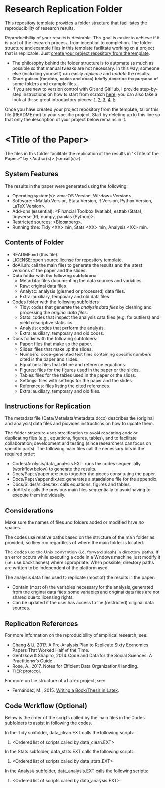 # Research Replication Folder

This repository template provides a folder structure that facilitates the reproducibility of research results.

Reproducibility of your results is desirable. This goal is easier to achieve if it is part of the research process, from inception to completion. The folder structure and example files in this template facilitate working on a project that is replicable. Just [create your project repository from the template](https://docs.github.com/en/repositories/creating-and-managing-repositories/creating-a-repository-from-a-template#creating-a-repository-from-a-template).
- The philosophy behind the folder structure is to automate as much as possible so that manual tweaks are not necessary. In this way, someone else (including yourself) can easily *replicate* and *update* the results.
- Short guides (for data, codes and docs) briefly describe the purpose of some folders and example files.
- If you are new to version control with Git and GitHub, I provide step-by-step instructions on how to start from scratch [here](https://github.com/pavelsolis/Git-GitHub-Primer); you can also take a look at these great introductory pieces: [1](https://www.frankpinter.com/notes/git-for-economists-presentation.pdf), [2](https://www.sas.upenn.edu/~jesusfv/Chapter_HPC_5_Git.pdf), [3](https://rubygarage.org/blog/most-basic-git-commands-with-examples), [4](https://www.atlassian.com/git/tutorials/comparing-workflows/feature-branch-workflow), [5](https://nvie.com/posts/a-successful-git-branching-model/).

Once you have created your project repository from the template, tailor this file (README.md) to your specific project. Start by deleting up to this line so that only the description of your project below remains in it.


# \<Title of the Paper\>

The files in this folder facilitate the replication of the results in "\<Title of the Paper\>" by \<Author(s)\> (\<email(s)\>).


## System Features
The results in the paper were generated using the following:
- Operating system(s): 	\<macOS Version, Windows Version\>.
- Software: 		\<Matlab Version, Stata Version, R Version, Python Version, LaTeX Version\>.
- Add-ons (essential): 	\<Financial Toolbox (Matlab); esttab (Stata); tidyverse (R); numpy, pandas (Python)\>.
- Restricted sources: 	\<Bloomberg\>.
- Running time: 	Tidy \<XX\> min, Stats \<XX\> min, Analysis \<XX\> min.


## Contents of Folder
- README.md (this file).
- LICENSE: open source license for repository template.
- doAll.sh: call the main files to generate the results and the latest versions of the paper and the slides.
- Data folder with the following subfolders:
	- Metadata: files documenting the data sources and variables.
	- Raw: original data files.
	- Analytic: analysis (gleaned or processed) data files.
	- Extra: auxiliary, temporary and old data files.
- Codes folder with the following subfolders:
	- Tidy: codes that generate the *analysis data files* by cleaning and processing the *original data files*.
	- Stats: codes that inspect the analysis data files (e.g. for outliers) and yield descriptive statistics.
	- Analysis: codes that perform the analysis.
	- Extra: auxiliary, temporary and old codes.
- Docs folder with the following subfolders:
	- Paper: files that make up the paper.
	- Slides: files that make up the slides.
	- Numbers: code-generated text files containing specific numbers cited in the paper and slides.
	- Equations: files that define and reference equations.
	- Figures: files for the figures used in the paper or the slides.
	- Tables: files for the tables used in the paper or the slides.
	- Settings: files with settings for the paper and the slides.
	- References: files listing the cited references.
	- Extra: auxiliary, temporary and old files.


## Instructions for Replication
The metadata file (Data/Metadata/metadata.docx) describes the (original and analysis) data files and provides instructions on how to update them.

The folder structure uses stratification to avoid repeating code or duplicating files (e.g., equations, figures, tables), and to facilitate collaboration, development and testing (since researchers can focus on specific parts). The following main files call the necessary bits in the required order:
- Codes/Analysis/data_analysis.EXT: runs the codes sequentially (workflow below) to generate the results.
- Docs/Paper/paper.tex: puts together the pieces constituting the paper.
- Docs/Paper/appendix.tex: generates a standalone file for the appendix.
- Docs/Slides/slides.tex: calls equations, figures and tables.
- doAll.sh: calls the previous main files sequentially to avoid having to execute them individually.


## Considerations
Make sure the names of files and folders added or modified have *no* spaces.

The codes use relative paths based on the structure of the main folder as provided, so they run regardless of where the main folder is located.

The codes use the Unix convention (i.e. forward slash) in directory paths. If an error occurs while executing a code in a Windows machine, just modify it (i.e. use backslashes) where appropriate. When possible, directory paths are written to be independent of the platform used.

The analysis data files used to replicate (most of) the results in the paper:
- Contain (most of) the variables necessary for the analysis, generated from the original data files; some variables and original data files are not shared due to licensing rights.
- Can be updated if the user has access to the (restricted) original data sources.


## Replication References
For more information on the reproducibility of empirical research, see:
- Chang & Li, 2017. A Pre-Analysis Plan to Replicate Sixty Economics Papers That Worked Half of the Time.
- Gentzkow & Shapiro, 2014. Code and Data for the Social Sciences: A Practitioner’s Guide.
- Rose, A., 2017. Notes for Efficient Data Organization/Handling.
- [TIER protocol](http://www.projecttier.org/tier-protocol/).

For more on the structure of a LaTex project, see:
- Fernández, M., 2015. [Writing a Book/Thesis in Latex](https://youtu.be/Qjp-a2uZWZc?list=PLOxllPK04FfH5HHUlDPPyUGG-VvPWM5xT).


## Code Workflow (Optional)
Below is the order of the scripts called by the main files in the Codes subfolders to assist in following the codes.

In the Tidy subfolder, data_clean.EXT calls the following scripts:
1. \<Ordered list of scripts called by data_clean.EXT\>

In the Stats subfolder, data_stats.EXT calls the following scripts:
1. \<Ordered list of scripts called by data_stats.EXT\>

In the Analysis subfolder, data_analysis.EXT calls the following scripts:
1. \<Ordered list of scripts called by data_analysis.EXT\>

